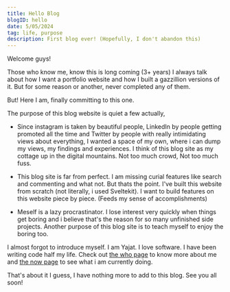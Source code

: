 ```yaml
---
title: Hello Blog
blogID: hello
date: 5/05/2024
tag: life, purpose
description: First blog ever! (Hopefully, I don't abandon this)
---
```


Welcome guys!

Those who know me, know this is long coming (3+ years) I always talk about how I want a portfolio website and how I built a gazzillion versions of it. But for some reason or another, never completed any of them.

But! Here I am, finally committing to this one.

The purpose of this blog website is quiet a few actually,

- Since instagram is taken by beautiful people, LinkedIn by people getting promoted all the time and Twitter by people with really intimidating views about everything, I wanted a space of my own, where i can dump my views, my findings and experiences. I think of this blog site as my cottage up in the digital mountains. Not too much crowd, Not too much fuss.

- This blog site is far from perfect. I am missing curial features like search and commenting and what not. But thats the point. I've built this website from scratch (not literally, i used Sveltekit). I want to build features on this website piece by piece. (Feeds my sense of accomplishments)

- Meself is a lazy procrastinator. I lose interest very quickly when things get boring and i believe that's the reason for so many unfinished side projects. Another purpose of this blog site is to teach myself to enjoy the boring too.

I almost forgot to introduce myself. I am Yajat. I love software. I have been writing code half my life. Check out [the who page](whoami) to know more about me and [the now page](now) to see what i am currently doing.

That's about it I guess, I have nothing more to add to this blog. See you all soon!
